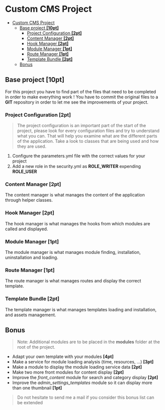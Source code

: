 Custom CMS Project
==============

- [Custom CMS Project](#custom-cms-project)
    - [Base project **[10pt]**](#base-project-10pt)
        - [Project Configuration **[2pt]**](#project-configuration-2pt)
        - [Content Manager **[2pt]**](#content-manager-2pt)
        - [Hook Manager **[2pt]**](#hook-manager-2pt)
        - [Module Manager **[1pt]**](#module-manager-1pt)
        - [Route Manager **[1pt]**](#route-manager-1pt)
        - [Template Bundle **[2pt]**](#template-bundle-2pt)
    - [Bonus](#bonus)

## Base project **[10pt]**

For this project you have to find part of the files that need to be completed in order to make everything work !
You have to commit the original files to a **GIT** repository in order to let me see the improvements of your project.

### Project Configuration **[2pt]**

> The project configuration is an important part of the start of the project, please look for every configuration files and try to understand what you can. That will help you examine what are the different parts of the application. Take a look to classes that are being used and how they are used.

1. Configure the parameters.yml file with the correct values for your project
2. Add a new role in the security.yml as **ROLE\_WRITER** expending **ROLE\_USER**

### Content Manager **[2pt]**

The content manager is what manages the content of the application through helper classes.

### Hook Manager **[2pt]**

The hook manager is what manages the hooks from which modules are called and displayed.

### Module Manager **[1pt]**

The module manager is what manages module finding, installation, uninstallation and loading.

### Route Manager **[1pt]**

The route manager is what manages routes and display the correct template.

### Template Bundle **[2pt]**

The template manager is what manages templates loading and installation, and assets management.

## Bonus

> Note: Additional modules are to be placed in the **modules** folder at the root of the project.

- Adapt your own template with your modules **[4pt]**
- Make a service for module loading analysis (time, resources, ...) **[3pt]**
- Make a module to display the module loading service data **[2pt]**
- Make two more front modules for content display **[2pt]**
- Improve the *front\_content* module for search and category display **[2pt]**
- Improve the *admin\_settings\_templates* module so it can display more than one thumbnail **[1pt]**

> Do not hesitate to send me a mail if you consider this bonus list can be extended